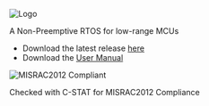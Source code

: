 ![Logo](https://sites.google.com/site/controlpoli2/quarkts.jpg)

A Non-Preemptive RTOS for low-range MCUs 
* Download the latest release [here](https://github.com/TECREA/QuarkTS/releases)
* Download the [User Manual](https://github.com/TECREA/QuarkTS/blob/master/quarkts_usermanual.pdf)

![MISRAC2012 Compliant](https://i2.wp.com/emenda.com/wp-content/uploads/2016/08/MISRA-1.png?fit=245%2C244&ssl=1)

Checked with C-STAT for MISRAC2012 Compliance
